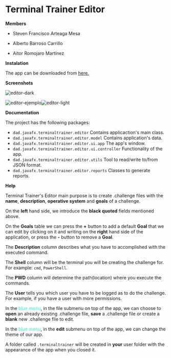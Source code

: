 # Terminal Trainer Editor

**Members**

* Steven Francisco Arteaga Mesa

* Alberto Barroso Carrillo

* Aitor Romojaro Martínez

**Instalation**

The app can be downloaded from  [here.][id]

[id]: https://github.com/dam-dad/TerminalTrainer/releases/tag/1.0

**Screenshots**

![editor-dark](C:\Users\Aitor\Pictures\CapturasTT\editor-dark.PNG)

![editor-ejemplo](C:\Users\Aitor\Pictures\CapturasTT\editor-ejemplo.PNG)![editor-light](C:\Users\Aitor\Pictures\CapturasTT\editor-light.PNG)



**Documentation**

The project has the following packages:

* `dad.javafx.terminaltrainer.editor` Contains applicaction's main class.
* `dad.javafx.terminaltrainer.editor.model` Contains application's data.
* `dad.javafx.terminaltrainer.editor.ui.app` The app's window.
* `dad.javafx.terminaltrainer.editor.ui.controller` Functionality of the app.
* `dad.javafx.terminaltrainer.editor.utils` Tool to read/write to/from JSON  format.
* `dad.javafx.terminaltrainer.editor.reports` Classes to generate reports.



**Help**

Terminal Trainer's Editor main purpose is to create .challenge files with the **name**, **description**, **operative system** and **goals** of a challenge.



On the **left** hand side, we introduce the **black quoted** fields mentioned above.

On the **Goals** table we can press the **+** button to add a default **Goal** that we can edit by clicking on it and writing on the **right** hand side of the application, or press the **-** button to remove a **Goal**.



The **Description** column describes what you have to accomplished with the executed command.

The **Shell** column will be the terminal you will be creating the challenge for. For example: `cmd`, `PowerShell`.

The **PWD** column will determine the path(location) where you execute the commands.

The **User** tells you which user you have to be logged as to do the challenge. For example, if you  have a user with more permissions.



In the <span style='color:turquoise'>blue menu</span>, in the file submenu on top of the app, we can choose to **open** an already existing .challenge file, **save** a .challenge file or create a **blank** new .challenge file to edit.

In the <span style='color:turquoise'>blue menu</span>, in the **edit** submenu on top of the app, we can change the theme of our app.



A folder called `.terminaltrainer` will be created in **your** user folder with the appearance of the app when you closed it.

